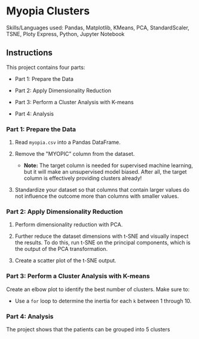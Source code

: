 # Myopia Clusters

Skills/Languages used: Pandas, Matplotlib, KMeans, PCA, StandardScaler, TSNE, Ploty Express, Python, Jupyter Notebook

## Instructions

This project contains four parts:

* Part 1: Prepare the Data

* Part 2: Apply Dimensionality Reduction

* Part 3: Perform a Cluster Analysis with K-means

* Part 4: Analysis

### Part 1: Prepare the Data

1. Read `myopia.csv` into a Pandas DataFrame.

2. Remove the "MYOPIC" column from the dataset.

    * **Note:** The target column is needed for supervised machine learning, but it will make an unsupervised model biased. After all, the target column is effectively providing clusters already!

3. Standardize your dataset so that columns that contain larger values do not influence the outcome more than columns with smaller values.

### Part 2: Apply Dimensionality Reduction

1. Perform dimensionality reduction with PCA.

2. Further reduce the dataset dimensions with t-SNE and visually inspect the results. To do this, run t-SNE on the principal components, which is the output of the PCA transformation.

3. Create a scatter plot of the t-SNE output.

### Part 3: Perform a Cluster Analysis with K-means

Create an elbow plot to identify the best number of clusters. Make sure to:

* Use a `for` loop to determine the inertia for each `k` between 1 through 10.

### Part 4: Analysis

The project shows that the patients can be grouped into 5 clusters

